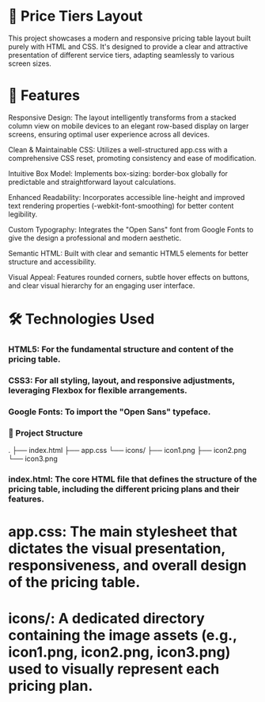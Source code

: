 # 🚀 Price Tiers Layout
This project showcases a modern and responsive pricing table layout built purely with HTML and CSS. It's designed to provide a clear and attractive presentation of different service tiers, adapting seamlessly to various screen sizes.

# 🌟 Features
Responsive Design: The layout intelligently transforms from a stacked column view on mobile devices to an elegant row-based display on larger screens, ensuring optimal user experience across all devices.

Clean & Maintainable CSS: Utilizes a well-structured app.css with a comprehensive CSS reset, promoting consistency and ease of modification.

Intuitive Box Model: Implements box-sizing: border-box globally for predictable and straightforward layout calculations.

Enhanced Readability: Incorporates accessible line-height and improved text rendering properties (-webkit-font-smoothing) for better content legibility.

Custom Typography: Integrates the "Open Sans" font from Google Fonts to give the design a professional and modern aesthetic.

Semantic HTML: Built with clear and semantic HTML5 elements for better structure and accessibility.

Visual Appeal: Features rounded corners, subtle hover effects on buttons, and clear visual hierarchy for an engaging user interface.

# 🛠️ Technologies Used
### HTML5: For the fundamental structure and content of the pricing table.

### CSS3: For all styling, layout, and responsive adjustments, leveraging Flexbox for flexible arrangements.

### Google Fonts: To import the "Open Sans" typeface.

### 📂 Project Structure
.
├── index.html
├── app.css
└── icons/
    ├── icon1.png
    ├── icon2.png
    └── icon3.png


### index.html: The core HTML file that defines the structure of the pricing table, including the different pricing plans and their features.

# app.css: The main stylesheet that dictates the visual presentation, responsiveness, and overall design of the pricing table.

# icons/: A dedicated directory containing the image assets (e.g., icon1.png, icon2.png, icon3.png) used to visually represent each pricing plan.
